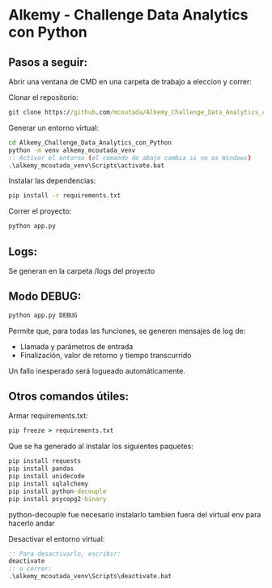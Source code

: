 # Alkemy - Challenge Data Analytics con Python

## Pasos a seguir: 
Abrir una ventana de CMD en una carpeta de trabajo a eleccion y correr:

Clonar el repositorio:
```bat
git clone https://github.com/mcoutada/Alkemy_Challenge_Data_Analytics_con_Python.git
```
Generar un entorno virtual:
```bat
cd Alkemy_Challenge_Data_Analytics_con_Python
python -m venv alkemy_mcoutada_venv
:: Activar el entorno (el comando de abajo cambia si no es Windows)
.\alkemy_mcoutada_venv\Scripts\activate.bat
```
Instalar las dependencias:
```bat
pip install -r requirements.txt
```
Correr el proyecto:
```bat
python app.py
```

## Logs:
Se generan en la carpeta /logs del proyecto

## Modo DEBUG:
```bat
python app.py DEBUG
```
Permite que, para todas las funciones, se generen mensajes de log de:
* Llamada y parámetros de entrada
* Finalización, valor de retorno y tiempo transcurrido

Un fallo inesperado será logueado automáticamente.

## Otros comandos útiles:
Armar requirements.txt:
```bat
pip freeze > requirements.txt
```
Que se ha generado al instalar los siguientes paquetes:
```bat
pip install requests
pip install pandas
pip install unidecode
pip install sqlalchemy
pip install python-decouple
pip install psycopg2-binary
```
python-decouple fue necesario instalarlo tambien fuera del virtual env para hacerlo andar

Desactivar el entorno virtual:
```bat
:: Para desactivarlo, escribir:
deactivate
:: o correr:
.\alkemy_mcoutada_venv\Scripts\deactivate.bat
```